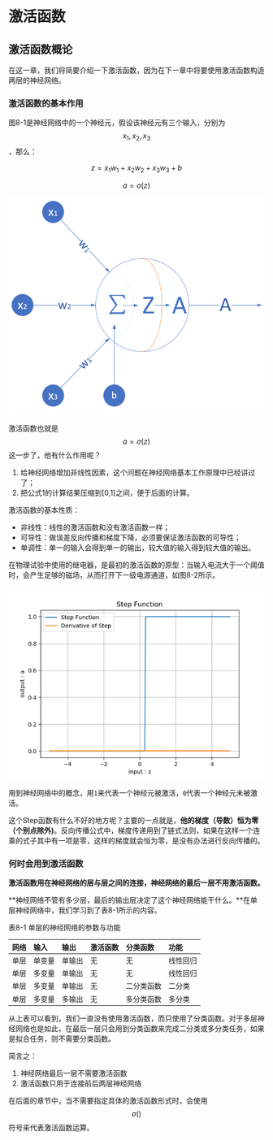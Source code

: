 # 激活函数

## 激活函数概论

在这一章，我们将简要介绍一下激活函数，因为在下一章中将要使用激活函数构造两层的神经网络。

### 激活函数的基本作用

图8-1是神经网络中的一个神经元，假设该神经元有三个输入，分别为$$x_1, x_2, x_3$$，那么：

$$z=x_1 w_1 + x_2 w_2 + x_3 w_3 +b \tag{1}$$

$$a = \sigma(z) \tag{2}$$

![&#x56FE;8-1 &#x6FC0;&#x6D3B;&#x51FD;&#x6570;&#x5728;&#x795E;&#x7ECF;&#x5143;&#x4E2D;&#x7684;&#x4F4D;&#x7F6E;](../.gitbook/assets/image%20%28158%29.png)

激活函数也就是$$a=\sigma(z)$$这一步了，他有什么作用呢？

1. 给神经网络增加非线性因素，这个问题在神经网络基本工作原理中已经讲过了；
2. 把公式1的计算结果压缩到\[0,1\]之间，便于后面的计算。

激活函数的基本性质：

* 非线性：线性的激活函数和没有激活函数一样；
* 可导性：做误差反向传播和梯度下降，必须要保证激活函数的可导性；
* 单调性：单一的输入会得到单一的输出，较大值的输入得到较大值的输出。

在物理试验中使用的继电器，是最初的激活函数的原型：当输入电流大于一个阈值时，会产生足够的磁场，从而打开下一级电源通道，如图8-2所示。

![&#x56FE;8-2 &#x7EE7;&#x7535;&#x5668;&#x7684;&#x9636;&#x8DC3;&#x5F62;&#x6001;](../.gitbook/assets/image%20%28142%29.png)

用到神经网络中的概念，用`1`来代表一个神经元被激活，`0`代表一个神经元未被激活。

这个Step函数有什么不好的地方呢？主要的一点就是，**他的梯度（导数）恒为零（个别点除外\)**。反向传播公式中，梯度传递用到了链式法则，如果在这样一个连乘的式子其中有一项是零，这样的梯度就会恒为零，是没有办法进行反向传播的。

### 何时会用到激活函数

**激活函数用在神经网络的层与层之间的连接，神经网络的最后一层不用激活函数。**

**神经网络不管有多少层，最后的输出层决定了这个神经网络能干什么。**在单层神经网络中，我们学习到了表8-1所示的内容。

表8-1 单层的神经网络的参数与功能

| 网络 | 输入 | 输出 | 激活函数 | 分类函数 | 功能 |
| :--- | :--- | :--- | :--- | :--- | :--- |
| 单层 | 单变量 | 单输出 | 无 | 无 | 线性回归 |
| 单层 | 多变量 | 单输出 | 无 | 无 | 线性回归 |
| 单层 | 多变量 | 单输出 | 无 | 二分类函数 | 二分类 |
| 单层 | 多变量 | 多输出 | 无 | 多分类函数 | 多分类 |

从上表可以看到，我们一直没有使用激活函数，而只使用了分类函数。对于多层神经网络也是如此，在最后一层只会用到分类函数来完成二分类或多分类任务，如果是拟合任务，则不需要分类函数。

简言之：

1. 神经网络最后一层不需要激活函数
2. 激活函数只用于连接前后两层神经网络

在后面的章节中，当不需要指定具体的激活函数形式时，会使用$$\sigma()$$符号来代表激活函数运算。

